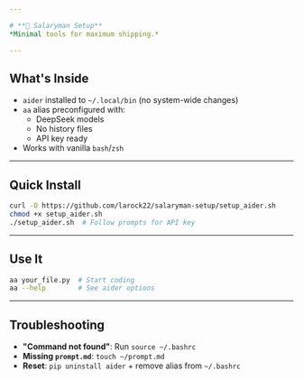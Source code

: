 ```yaml
---

# **🔧 Salaryman Setup**  
*Minimal tools for maximum shipping.*

---
```


## **What's Inside**  
- `aider` installed to `~/.local/bin` (no system-wide changes)  
- `aa` alias preconfigured with:  
  - DeepSeek models  
  - No history files  
  - API key ready  
- Works with vanilla `bash`/`zsh`

---

## **Quick Install**  
```bash  
curl -O https://github.com/larock22/salaryman-setup/setup_aider.sh  
chmod +x setup_aider.sh  
./setup_aider.sh  # Follow prompts for API key  
```

---

## **Use It**  
```bash  
aa your_file.py  # Start coding  
aa --help        # See aider options  
```

---

## **Troubleshooting**  
- **"Command not found"**: Run `source ~/.bashrc`  
- **Missing `prompt.md`**: `touch ~/prompt.md`  
- **Reset**: `pip uninstall aider` + remove alias from `~/.bashrc`
